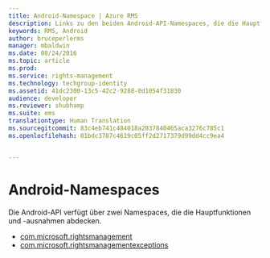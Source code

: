 ```yaml
---
title: Android-Namespace | Azure RMS
description: Links zu den beiden Android-API-Namespaces, die die Hauptfunktionen und -ausnahmen abdecken.
keywords: RMS, Android
author: bruceperlerms
manager: mbaldwin
ms.date: 08/24/2016
ms.topic: article
ms.prod: 
ms.service: rights-management
ms.technology: techgroup-identity
ms.assetid: 41dc2300-13c5-42c2-9288-0d1054f31830
audience: developer
ms.reviewer: shubhamp
ms.suite: ems
translationtype: Human Translation
ms.sourcegitcommit: 83c4eb741c484018a2837840465aca3276c785c1
ms.openlocfilehash: 01bdc3787c4619c05ff2d2717379d99dd4cc9ea4


---
```



# Android-Namespaces

Die Android-API verfügt über zwei Namespaces, die die Hauptfunktionen und -ausnahmen abdecken.

- [com.microsoft.rightsmanagement](/rights-management/sdk/4.2/api/android/com.microsoft.rightsmanagement)
- [com.microsoft.rightsmanagementexceptions](/rights-management/sdk/4.2/api/android/com.microsoft.rightsmanagement.exceptions)





<!--HONumber=Sep16_HO2-->


